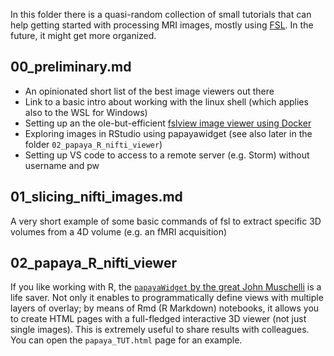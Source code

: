 In this folder there is a quasi-random collection of small tutorials that can help getting started with processing MRI images, mostly using [FSL](https://fsl.fmrib.ox.ac.uk/fsl/docs/#/). In the future, it might get more organized.

## 00_preliminary.md
- An opinionated short list of the best image viewers out there
- Link to a basic intro about working with the linux shell (which applies also to the WSL for Windows) 
- Setting up an the ole-but-efficient [fslview image viewer using Docker](https://github.com/leonardocerliani/fslview_in_a_box)
- Exploring images in RStudio using papayawidget (see also later in the folder `02_papaya_R_nifti_viewer`)
- Setting up VS code to access to a remote server (e.g. Storm) without username and pw


## 01_slicing_nifti_images.md
A very short example of some basic commands of fsl to extract specific 3D volumes from a 4D volume (e.g. an fMRI acquisition)

## 02_papaya_R_nifti_viewer
If you like working with R, the [`papayaWidget` by the great John Muschelli](https://johnmuschelli.com/papayaWidget/) is a life saver. Not only it enables to programmatically define views with multiple layers of overlay; by means of Rmd (R Markdown) notebooks, it allows you to create HTML pages with a full-fledged interactive 3D viewer (not just single images). This is extremely useful to share results with colleagues. You can open the `papaya_TUT.html` page for an example.


